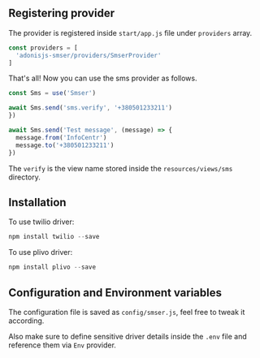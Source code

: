## Registering provider

The provider is registered inside `start/app.js` file under `providers` array.

```js
const providers = [
  'adonisjs-smser/providers/SmserProvider'
]
```

That's all! Now you can use the sms provider as follows.

```js
const Sms = use('Smser')

await Sms.send('sms.verify', '+380501233211')
})

await Sms.send('Test message', (message) => {
  message.from('InfoCentr')
  message.to('+380501233211')
})
```

The `verify` is the view name stored inside the `resources/views/sms` directory.

## Installation

To use twilio driver:
```js
npm install twilio --save
```

To use plivo driver:
```js
npm install plivo --save
```
## Configuration and Environment variables

The configuration file is saved as `config/smser.js`, feel free to tweak it according.

Also make sure to define sensitive driver details inside the `.env` file and reference them via `Env` provider.
